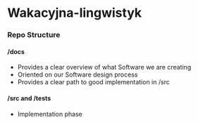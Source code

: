 # Wakacyjna-lingwistyk
### Repo Structure 
#### /docs
 - Provides a clear overview of what Software we are creating
 - Oriented on our Software design process
 - Provides a clear path to good implementation in /src

#### /src and /tests
 - Implementation phase 



